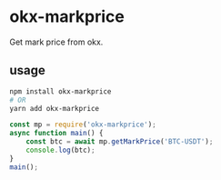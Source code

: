 # okx-markprice

Get mark price from okx.

## usage

```sh
npm install okx-markprice
# OR
yarn add okx-markprice
```

```javascript
const mp = require('okx-markprice');
async function main() {
    const btc = await mp.getMarkPrice('BTC-USDT');
    console.log(btc);
}
main();
```
